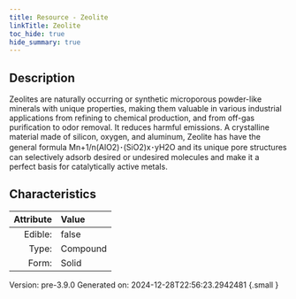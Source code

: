```yaml
---
title: Resource - Zeolite
linkTitle: Zeolite
toc_hide: true
hide_summary: true
---
```


## Description
 Zeolites are naturally occurring &#10;&#9;&#9;or synthetic microporous powder-like minerals with unique properties, making them valuable &#10;&#9;&#9;in various industrial applications from refining to chemical production, &#10;&#9;&#9;and from off-gas purification to odor removal. It reduces harmful emissions.&#10;&#9;&#9;&#10;&#9;&#9;A crystalline material made of silicon, oxygen, and aluminum, Zeolite has have &#10;&#9;&#9;the general formula Mn+1/n(AlO2)･(SiO2)x･yH2O and &#10;&#9;&#9;its unique pore structures can selectively adsorb desired or &#10;&#9;&#9;undesired molecules and make it a perfect basis for catalytically active metals.&#10;&#9;

## Characteristics

| Attribute      | Value |
|--------:|:------|
|Edible:|false|
|Type:|Compound|
|Form:|Solid|
 



    

Version: pre-3.9.0 Generated on: 2024-12-28T22:56:23.2942481
{.small }
